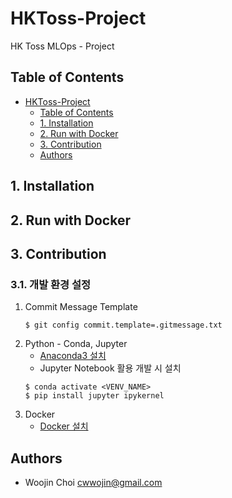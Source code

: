# HKToss-Project

HK Toss MLOps - Project

## Table of Contents

- [HKToss-Project](#hktoss-project)
  - [Table of Contents](#table-of-contents)
  - [1. Installation](#1-installation)
  - [2. Run with Docker](#2-run-with-docker)
  - [3. Contribution](#3-contribution)
  - [Authors](#authors)

## 1. Installation

## 2. Run with Docker

## 3. Contribution

### 3.1. 개발 환경 설정

1. Commit Message Template
    ```shell
    $ git config commit.template=.gitmessage.txt
    ```
2. Python - Conda, Jupyter
    - [Anaconda3 설치](https://docs.anaconda.com/anaconda/install/windows/)
    - Jupyter Notebook 활용 개발 시 설치
    ```shell
    $ conda activate <VENV_NAME>
    $ pip install jupyter ipykernel
    ```
3. Docker
    - [Docker 설치](https://docs.docker.com/desktop/install/windows-install/)

## Authors

-   Woojin Choi [cwwojin@gmail.com](cwwojin@gmail.com)
